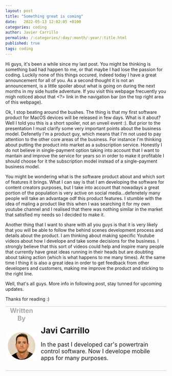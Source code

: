 ```yaml
---
layout: post
title: "Something great is coming"
date:   2022-05-13 12:02:05 +0100
categories: coding
author: Javier Carrillo
permalink: /:categories/:day/:month/:year/:title.html
published: true
tags: coding
---
```

Hi guys, it's been a while since my last post. You might be thinking is something bad had happen to me, or that maybe I had lose the passion for coding. Luckily none of this things occured, indeed today I have a great announcement for all of you. As a second thought it is not an announcement, is a little spoiler about what is going on during the next months in my side hustle adventure. If you visit this webpage frecuently you migh noticed about that <?> link in the navigation bar (on the top right area of this webpage).

Ok, I stop beating around the bushes. The thing is that my first software product for MacOS devices will be released in few days. What is it about? Well I told you this is a short spoiler, not an unveil event :). But prior to the presentation I must clarify some very important points about the business model. Defenetly I'm a product guy, which means that I'm not used to pay attention to the other core areas of the business. For instance I'm thinking about putting the product into market as a subscription service. Honestly I do not believe in single-payment option taking into account that I want to mantain and improve the service for years so in order to make it profitable I should choose for it the subscription model instead of a single-payment business model.

You might be wondering what is the software product about and which sort of features it brings. What I can say is that I am developing the software for content creators purposes, but I take into account that nowadays a great portion of the population is very active on social media...defenetely many people will take an advantage odf this product features. I stumble with the idea of maling a product like this when I was searching it for my own youtube channel and I realised that there was nothing similar in the market that satisfied my needs so I decided to make it.

Another thing that I want to share with all you guys is that it is very likely that you will be able to follow the behind scenes development process and details about the product. I am thinking about making specific Youtube videos about how I develope and take some decisions for the business. I strongly believe that this sort of videos could help and inspire many people that currently have great ideas running in their heads but are doubting about taking action (which is what happens to me many times). At the same time I thing it is also a great idea in order to get feedback from other developers and customers, making me improve the product and sticking to the right line.

Well, that's all guys. More info in following post, stay tunned for upcoming updates.

Thanks for reading :)

<table style="width: 100%; overflow: scroll; border-right: 0px solid gray; border-left: 0px solid gray">
    <tr style="border-right: 0px solid gray; border-left: 0px solid gray">
        <td style="width: 20%; border-top: 2px solid #DDDDDD; border-left: 0px solid gray; border-right: 0px solid gray; border-bottom: 0px solid gray; text-align: center; vertical-align: center; padding: 0px">
            <p style="color: #A8A8A8; font-size: 20px; margin: 0px 0px"><b>Written By</b></p>
        </td>
        <td style="border-top: 2px solid #DDDDDD; border-left: 0px solid gray; border-right: 0px solid gray; border-bottom: 0px solid gray; text-align: center; vertical-align: center; padding: 0px">
            <p style="color: #A8A8A8; font-size: 20px"><b></b></p>
        </td>
    </tr>
    <tr style="border-right: 0px solid gray; border-left: 0px solid gray">
        <td style="border-top: 0px solid gray; border-left: 0px solid gray; border-right: 0px solid gray; border-bottom: 2px solid #DDDDDD; color: gray; font-size: 20px; background-color: #FDFDFD; text-align: center; vertical-align: center; horizontal-align: center; padding: 5px">
        <img style="display: block; margin-left: auto; margin-right: auto; width: 100%; object-fit: contain" src="/assets/img/yo.png">
        </td>
        <td style="border-top: 0px solid gray; border-left: 0px solid gray; border-right: 0px solid gray; border-bottom: 2px solid #DDDDDD; background-color: #FDFDFD; text-align: left; vertical-align: center; padding: 10px">
            <p style="font-size: 26px; margin: 0px 0px"><b>Javi Carrillo</b></p>
            <p style="font-size: 18px">In the past I developed car's powertrain control software. Now I develope mobile apps for many purposes.</p>
        </td>
    </tr>
</table>




